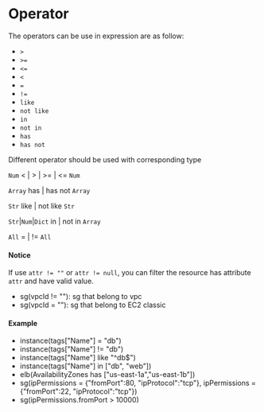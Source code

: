 # Operator

The operators can be use in expression are as follow:

- `>`
- `>=`
- `<=`
- `<`
- `=`
- `!=`
- `like`
- `not like`
- `in`
- `not in`
- `has`
- `has not`

Different operator should be used with corresponding type

`Num` < | > | >= | <= `Num`

`Array` has | has not `Array`

`Str` like | not like `Str`

`Str`|`Num`|`Dict` in | not in `Array`

`All` = | != `All`

#### Notice
If use `attr != ""` or `attr != null`, you can filter the resource has attribute `attr` and have valid value.

- sg(vpcId != ""): sg that belong to vpc
- sg(vpcId = ""): sg that belong to EC2 classic

#### Example

- instance(tags["Name"] = "db")
- instance(tags["Name"] != "db")
- instance(tags["Name"] like "^db$")
- instance(tags["Name"] in ["db", "web"])
- elb(AvailabilityZones has ["us-east-1a","us-east-1b"])
- sg(ipPermissions = {"fromPort":80,  "ipProtocol":"tcp"},  ipPermissions = {"fromPort":22,  "ipProtocol":"tcp"})
- sg(ipPermissions.fromPort > 10000)